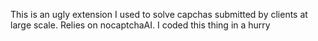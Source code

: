 This is an ugly extension I used to solve capchas submitted by clients at large scale. Relies on nocaptchaAI.
I coded this thing in a hurry
